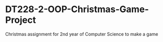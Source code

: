 # DT228-2-OOP-Christmas-Game-Project
Christmas assignment for 2nd year of Computer Science to make a game
